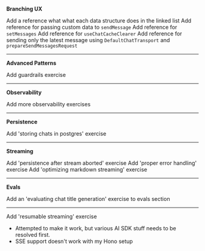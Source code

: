 **Branching UX**

Add a reference what what each data structure does in the linked list
Add reference for passing custom data to `sendMessage`
Add reference for `setMessages`
Add reference for `useChatCacheClearer`
Add reference for sending only the latest message using `DefaultChatTransport` and `prepareSendMessagesRequest`

---

**Advanced Patterns**

Add guardrails exercise

---

**Observability**

Add more observability exercises

---

**Persistence**

Add 'storing chats in postgres' exercise

---

**Streaming**

Add 'persistence after stream aborted' exercise
Add 'proper error handling' exercise
Add 'optimizing markdown streaming' exercise

---

**Evals**

Add an 'evaluating chat title generation' exercise to evals section

---

Add 'resumable streaming' exercise

- Attempted to make it work, but various AI SDK stuff needs to be resolved first.
- SSE support doesn't work with my Hono setup
